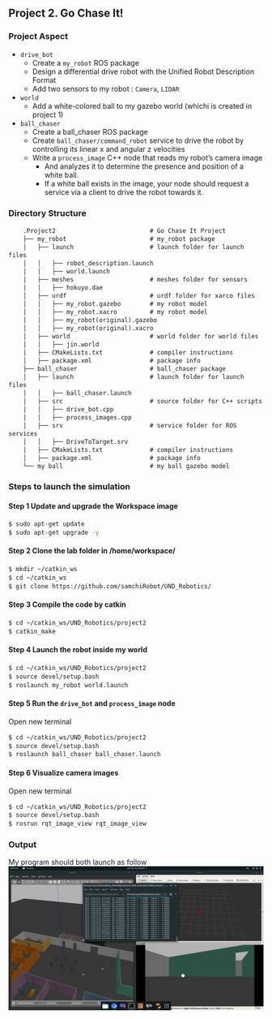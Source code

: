 ## Project 2. Go Chase It!

### Project Aspect
- `drive_bot`
   - Create a `my_robot` ROS package
   - Design a differential drive robot with the Unified Robot Description Format
   - Add two sensors to my robot : `Camera`, `LIDAR`
- `world`
   - Add a white-colored ball to my gazebo world (whichi is created in project 1)
- `ball_chaser`
   - Create a ball_chaser ROS package
   - Create `ball_chaser/command_robot` service to drive the robot by controlling its linear x and angular z velocities
   - Write a `process_image` C++ node that reads my robot’s camera image
      - And analyzes it to determine the presence and position of a white ball.
      - If a white ball exists in the image, your node should request a service via a client to drive the robot towards it.


### Directory Structure
```
    .Project2                          # Go Chase It Project
    ├── my_robot                       # my_robot package                   
    │   ├── launch                     # launch folder for launch files   
    │   │   ├── robot_description.launch
    │   │   ├── world.launch
    │   ├── meshes                     # meshes folder for sensors
    │   │   ├── hokuyo.dae
    │   ├── urdf                       # urdf folder for xarco files
    │   │   ├── my_robot.gazebo        # my robot model
    │   │   ├── my_robot.xacro         # my robot model
    │   │   ├── my_robot(original).gazebo
    │   │   ├── my_robot(original).xacro
    │   ├── world                      # world folder for world files
    │   │   ├── jin.world
    │   ├── CMakeLists.txt             # compiler instructions
    │   ├── package.xml                # package info
    ├── ball_chaser                    # ball_chaser package                   
    │   ├── launch                     # launch folder for launch files   
    │   │   ├── ball_chaser.launch
    │   ├── src                        # source folder for C++ scripts
    │   │   ├── drive_bot.cpp
    │   │   ├── process_images.cpp
    │   ├── srv                        # service folder for ROS services
    │   │   ├── DriveToTarget.srv
    │   ├── CMakeLists.txt             # compiler instructions
    │   ├── package.xml                # package info                  
    └── my ball                        # my ball gazebo model      
```

### Steps to launch the simulation
#### Step 1 Update and upgrade the Workspace image
```sh
$ sudo apt-get update
$ sudo apt-get upgrade -y
```

#### Step 2 Clone the lab folder in /home/workspace/
```sh
$ mkdir ~/catkin_ws
$ cd ~/catkin_ws
$ git clone https://github.com/samchiRobot/UND_Robotics/
```

#### Step 3 Compile the code by catkin
```sh
$ cd ~/catkin_ws/UND_Robotics/project2
$ catkin_make
```

#### Step 4 Launch the robot inside my world
```sh
$ cd ~/catkin_ws/UND_Robotics/project2
$ source devel/setup.bash
$ roslaunch my_robot world.launch
```

#### Step 5 Run the `drive_bot` and `process_image` node

Open new terminal

```sh
$ cd ~/catkin_ws/UND_Robotics/project2
$ source devel/setup.bash
$ roslaunch ball_chaser ball_chaser.launch
```
#### Step 6 Visualize camera images 

Open new terminal

```sh
$ cd ~/catkin_ws/UND_Robotics/project2
$ source devel/setup.bash
$ rosrun rqt_image_view rqt_image_view  
```


### Output
My program should both launch as follow
![alt text](images/project2_output.png)
